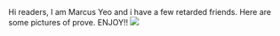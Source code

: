 <html>
  <title>
    Self Introduction
  </title>
  <body>
    Hi readers, I am Marcus Yeo and i have a few retarded friends. Here are some pictures of prove. ENJOY!!
  </body>
  <img src="C:\Users\mywq9\OneDrive\Desktop\photo_2020-05-18_20-38-39.jpg">
</html>
  
